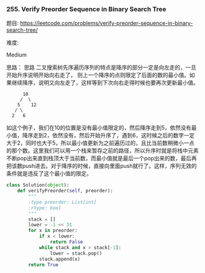 ### 255. Verify Preorder Sequence in Binary Search Tree

题目:
<https://leetcode.com/problems/verify-preorder-sequence-in-binary-search-tree/>


难度:

Medium


思路：
思路
二叉搜索树先序遍历序列的特点是降序的部分一定是向左走的，一旦开始升序说明开始向右走了，
则上一个降序的点则限定了后面的数的最小值。如果继续降序，说明又向左走了，这样等到下次向右走得时候也要再次更新最小值。

```
      10
     /  \
    5    12
   / \
  2   6
```

如这个例子，我们在10的位置是没有最小值限定的，然后降序走到5，依然没有最小值，降序走到2，依然没有，然后开始升序了，遇到6，这时候之后的数字一定大于2，同时也大于5，所以最小值更新为之前遍历过的，且比当前数稍微小一点的那个数。这里我们可以用一个栈来暂存之前的路径，所以升序时就是将栈中元素不断pop出来直到栈顶大于当前数，而最小值就是最后一个pop出来的数，最后再把该数push进去。对于降序的时候，直接向里面push就行了。这样，序列无效的条件就是违反了这个最小值的限定。

```python
class Solution(object):
    def verifyPreorder(self, preorder):
        """
        :type preorder: List[int]
        :rtype: bool
        """
        stack = []
        lower = -1 << 31
        for x in preorder:
            if x < lower:
                return False
            while stack and x > stack[-1]:
                lower = stack.pop()
            stack.append(x)
        return True
```
